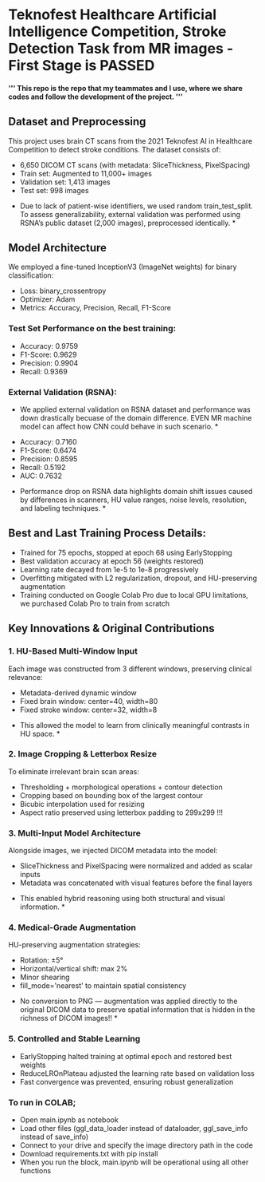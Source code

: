 # Teknofest Healthcare Artificial Intelligence Competition, Stroke Detection Task from MR images - First Stage is PASSED
#### ''' This repo is the repo that my teammates and I use, where we share codes and follow the development of the project. '''

## Dataset and Preprocessing
This project uses brain CT scans from the 2021 Teknofest AI in Healthcare Competition to detect stroke conditions. The dataset consists of:
- 6,650 DICOM CT scans (with metadata: SliceThickness, PixelSpacing)
- Train set: Augmented to 11,000+ images
- Validation set: 1,413 images
- Test set: 998 images

* Due to lack of patient-wise identifiers, we used random train_test_split. To assess generalizability, external validation was performed using RSNA’s public dataset (2,000 images), preprocessed identically. *

## Model Architecture
We employed a fine-tuned InceptionV3 (ImageNet weights) for binary classification:
- Loss: binary_crossentropy
- Optimizer: Adam
- Metrics: Accuracy, Precision, Recall, F1-Score

### Test Set Performance on the best training:
- Accuracy: 0.9759
- F1-Score: 0.9629
- Precision: 0.9904
- Recall: 0.9369

### External Validation (RSNA):
* We applied external validation on RSNA dataset and performance was down drastically becuase of the domain difference. EVEN MR machine model can affect how CNN could behave in such scenario. *
- Accuracy: 0.7160
- F1-Score: 0.6474
- Precision: 0.8595
- Recall: 0.5192
- AUC: 0.7632

* Performance drop on RSNA data highlights domain shift issues caused by differences in scanners, HU value ranges, noise levels, resolution, and labeling techniques. *

## Best and Last Training Process Details:
- Trained for 75 epochs, stopped at epoch 68 using EarlyStopping
- Best validation accuracy at epoch 56 (weights restored)
- Learning rate decayed from 1e-5 to 1e-8 progressively
- Overfitting mitigated with L2 regularization, dropout, and HU-preserving augmentation
- Training conducted on Google Colab Pro due to local GPU limitations, we purchased Colab Pro to train from scratch

## Key Innovations & Original Contributions 

### 1. HU-Based Multi-Window Input
Each image was constructed from 3 different windows, preserving clinical relevance:
- Metadata-derived dynamic window
- Fixed brain window: center=40, width=80
- Fixed stroke window: center=32, width=8

* This allowed the model to learn from clinically meaningful contrasts in HU space. *

### 2. Image Cropping & Letterbox Resize
To eliminate irrelevant brain scan areas:
- Thresholding + morphological operations + contour detection
- Cropping based on bounding box of the largest contour
- Bicubic interpolation used for resizing
- Aspect ratio preserved using letterbox padding to 299x299 !!!

### 3. Multi-Input Model Architecture
Alongside images, we injected DICOM metadata into the model:
- SliceThickness and PixelSpacing were normalized and added as scalar inputs
- Metadata was concatenated with visual features before the final layers

* This enabled hybrid reasoning using both structural and visual information. *

### 4. Medical-Grade Augmentation
HU-preserving augmentation strategies:
- Rotation: ±5°
- Horizontal/vertical shift: max 2%
- Minor shearing
- fill_mode='nearest' to maintain spatial consistency

* No conversion to PNG — augmentation was applied directly to the original DICOM data to preserve spatial information that is hidden in the richness of DICOM images!! *

### 5. Controlled and Stable Learning
- EarlyStopping halted training at optimal epoch and restored best weights
- ReduceLROnPlateau adjusted the learning rate based on validation loss
- Fast convergence was prevented, ensuring robust generalization



### To run in COLAB;

* Open main.ipynb as notebook
* Load other files (ggl_data_loader instead of dataloader, ggl_save_info instead of save_info)
* Connect to your drive and specify the image directory path in the code
* Download requirements.txt with pip install
* When you run the block, main.ipynb will be operational using all other functions
